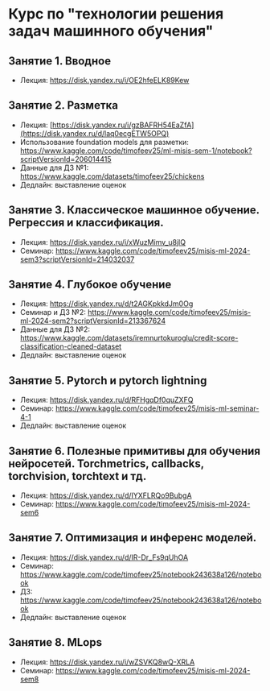 # Курс по "технологии решения задач машинного обучения"

## Занятие 1. Вводное

- Лекция: https://disk.yandex.ru/i/OE2hfeELK89Kew

## Занятие 2. Разметка

- Лекция: [https://disk.yandex.ru/i/gzBAFRH54EaZfA](https://disk.yandex.ru/d/laq0ecgETW5OPQ)
- Использование foundation models для разметки: https://www.kaggle.com/code/timofeev25/ml-misis-sem-1/notebook?scriptVersionId=206014415
- Данные для ДЗ №1: https://www.kaggle.com/datasets/timofeev25/chickens
- Дедлайн: выставление оценок


## Занятие 3. Классическое машинное обучение. Регрессия и классификация.

- Лекция: https://disk.yandex.ru/i/xWuzMimv_u8jlQ
- Семинар: https://www.kaggle.com/code/timofeev25/misis-ml-2024-sem3?scriptVersionId=214032037

## Занятие 4. Глубокое обучение

- Лекция: https://disk.yandex.ru/d/t2AGKpkkdJm0Og
- Семинар и ДЗ №2: https://www.kaggle.com/code/timofeev25/misis-ml-2024-sem2?scriptVersionId=213367624
- Данные для ДЗ №2: https://www.kaggle.com/datasets/iremnurtokuroglu/credit-score-classification-cleaned-dataset
- Дедлайн: выставление оценок

## Занятие 5. Pytorch и pytorch lightning

- Лекция: https://disk.yandex.ru/d/RFHgqDf0quZXFQ
- Семинар: https://www.kaggle.com/code/timofeev25/misis-ml-seminar-4-1
- Дедлайн: выставление оценок

## Занятие 6. Полезные примитивы для обучения нейросетей. Torchmetrics, callbacks, torchvision, torchtext и тд.

- Лекция: https://disk.yandex.ru/d/IYXFLRQo9BubgA
- Семинар: https://www.kaggle.com/code/timofeev25/misis-ml-2024-sem6

## Занятие 7. Оптимизация и инференс моделей.  
- Лекция: https://disk.yandex.ru/d/IR-Dr_Fs9qUhOA
- Семинар: https://www.kaggle.com/code/timofeev25/notebook243638a126/notebook
- ДЗ: https://www.kaggle.com/code/timofeev25/notebook243638a126/notebook
- Дедлайн: выставление оценок

## Занятие 8. MLops
- Лекция: https://disk.yandex.ru/i/wZSVKQ8wQ-XRLA
- Семинар: https://www.kaggle.com/code/timofeev25/misis-ml-2024-sem8
